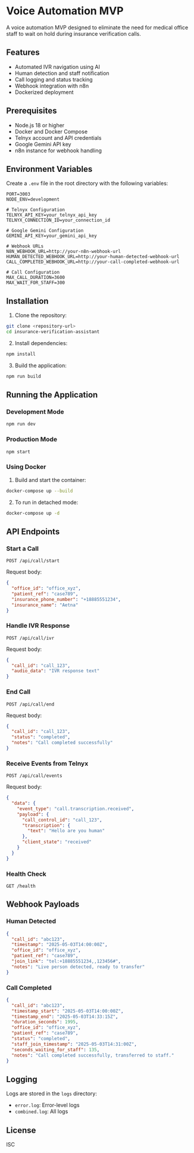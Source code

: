 # Voice Automation MVP

A voice automation MVP designed to eliminate the need for medical office staff to wait on hold during insurance verification calls.

## Features

- Automated IVR navigation using AI
- Human detection and staff notification
- Call logging and status tracking
- Webhook integration with n8n
- Dockerized deployment

## Prerequisites

- Node.js 18 or higher
- Docker and Docker Compose
- Telnyx account and API credentials
- Google Gemini API key
- n8n instance for webhook handling

## Environment Variables

Create a `.env` file in the root directory with the following variables:

```env
PORT=3003
NODE_ENV=development

# Telnyx Configuration
TELNYX_API_KEY=your_telnyx_api_key
TELNYX_CONNECTION_ID=your_connection_id

# Google Gemini Configuration
GEMINI_API_KEY=your_gemini_api_key

# Webhook URLs
N8N_WEBHOOK_URL=http://your-n8n-webhook-url
HUMAN_DETECTED_WEBHOOK_URL=http://your-human-detected-webhook-url
CALL_COMPLETED_WEBHOOK_URL=http://your-call-completed-webhook-url

# Call Configuration
MAX_CALL_DURATION=3600
MAX_WAIT_FOR_STAFF=300
```

## Installation

1. Clone the repository:
```bash
git clone <repository-url>
cd insurance-verification-assistant
```

2. Install dependencies:
```bash
npm install
```

3. Build the application:
```bash
npm run build
```

## Running the Application

### Development Mode

```bash
npm run dev
```

### Production Mode

```bash
npm start
```

### Using Docker

1. Build and start the container:
```bash
docker-compose up --build
```

2. To run in detached mode:
```bash
docker-compose up -d
```

## API Endpoints

### Start a Call
```
POST /api/call/start
```
Request body:
```json
{
  "office_id": "office_xyz",
  "patient_ref": "case789",
  "insurance_phone_number": "+18885551234",
  "insurance_name": "Aetna"
}
```

### Handle IVR Response
```
POST /api/call/ivr
```
Request body:
```json
{
  "call_id": "call_123",
  "audio_data": "IVR response text"
}
```

### End Call
```
POST /api/call/end
```
Request body:
```json
{
  "call_id": "call_123",
  "status": "completed",
  "notes": "Call completed successfully"
}
```

### Receive Events from Telnyx
```
POST /api/call/events
```
Request body:
```json
{
  "data": {
    "event_type": "call.transcription.received",
    "payload": {
      "call_control_id": "call_123",
      "transcription": {
        "text": "Hello are you human"
      },
      "client_state": "received"
    }
  }
}
```

### Health Check
```
GET /health
```

## Webhook Payloads

### Human Detected
```json
{
  "call_id": "abc123",
  "timestamp": "2025-05-03T14:00:00Z",
  "office_id": "office_xyz",
  "patient_ref": "case789",
  "join_link": "tel:+18885551234,,123456#",
  "notes": "Live person detected, ready to transfer"
}
```

### Call Completed
```json
{
  "call_id": "abc123",
  "timestamp_start": "2025-05-03T14:00:00Z",
  "timestamp_end": "2025-05-03T14:33:15Z",
  "duration_seconds": 1995,
  "office_id": "office_xyz",
  "patient_ref": "case789",
  "status": "completed",
  "staff_join_timestamp": "2025-05-03T14:31:00Z",
  "seconds_waiting_for_staff": 135,
  "notes": "Call completed successfully, transferred to staff."
}
```

## Logging

Logs are stored in the `logs` directory:
- `error.log`: Error-level logs
- `combined.log`: All logs

## License

ISC 